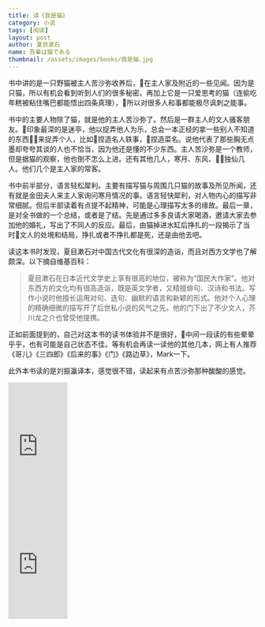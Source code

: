 ```yaml
---
title: 读《我是猫》 
category: 小说 
tags: [阅读]  
layout: post  
author: 夏目漱石 
name: 吾輩は猫である
thumbnail: /assets/images/books/我是猫.jpg
---
```


书中讲的是一只野猫被主人苦沙弥收养后，在主人家及附近的一些见闻。因为是只猫，所以有机会看到听到人们的很多秘密。再加上它是一只爱思考的猫（连偷吃年糕被粘住嘴巴都能悟出四条真理），所以对很多人和事都能极尽讽刺之能事。

书中的主要人物除了猫，就是他的主人苦沙弥了。然后是一群主人的文人骚客朋友。印象最深的是迷亭，他以捉弄他人为乐，总会一本正经的拿一些别人不知道的东西来捉弄个人，比如捏造名人轶事，捏造菜名。说他代表了那些胸无点墨却夸夸其谈的人也不恰当，因为他还是懂的不少东西。主人苦沙弥是一个教师，但是据猫的观察，他也倒不怎么上进。还有其他几人，寒月、东风、独仙几人。他们几个是主人家的常客。

书中前半部分，语言轻松犀利。主要有描写猫与周围几只猫的故事及所见所闻，还有就是金田夫人来主人家询问寒月情况的事。语言轻快犀利，对人物内心的描写非常细腻。但后半部读着有点提不起精神，可能是心理描写太多的缘故。最后一章，是对全书做的一个总结，或者是了结。先是通过多多良请大家喝酒，邀请大家去参加他的婚礼，写出了不同人的反应。最后，由猫掉进水缸后挣扎的一段揭示了当时文人的处境和结局，挣扎或者不挣扎都是死，还是由他去吧。


读这本书时发现，夏目漱石对中国古代文化有很深的造诣，而且对西方文学也了解颇深。以下摘自维基百科：

> 夏目漱石在日本近代文学史上享有很高的地位，被称为“国民大作家”。他对东西方的文化均有很高造诣，既是英文学者，又精擅俳句、汉诗和书法。写作小说时他擅长运用对句、迭句、幽默的语言和新颖的形式。他对个人心理的精确细微的描写开了后世私小说的风气之先。他的门下出了不少文人，芥川龙之介也曾受他提携。


正如前面提到的，自己对这本书的读书体验并不是很好，中间一段读的有些晕晕乎乎，也有可能是自己状态不佳。等有机会再读一读他的其他几本，网上有人推荐《哥儿》《三四郎》《后来的事》《门》《路边草》，Mark一下。

此外本书读的是刘振瀛译本，感觉很不错，读起来有点苦沙弥那种酸酸的感觉。


<div class="amazon-buy">
    <div>
        <div class="kindle"></div>
        <iframe src="https://rcm-cn.amazon-adsystem.com/e/cm?lt1=_blank&bc1=000000&IS2=1&bg1=FFFFFF&fc1=000000&lc1=0000FF&t=read02-23&o=28&p=8&l=as4&m=amazon&f=ifr&ref=ss_til&asins=B0099MST12" style="width:120px;height:240px;" scrolling="no" marginwidth="0" marginheight="0" frameborder="0"></iframe>
    </div>
    <div>
        <div class="paper"></div>
        <iframe src="https://rcm-cn.amazon-adsystem.com/e/cm?lt1=_blank&bc1=000000&IS2=1&bg1=FFFFFF&fc1=000000&lc1=0000FF&t=read02-23&o=28&p=8&l=as4&m=amazon&f=ifr&ref=ss_til&asins=B00PK0R6O8" style="width:120px;height:240px;" scrolling="no" marginwidth="0" marginheight="0" frameborder="0"></iframe>
    </div>
</div>